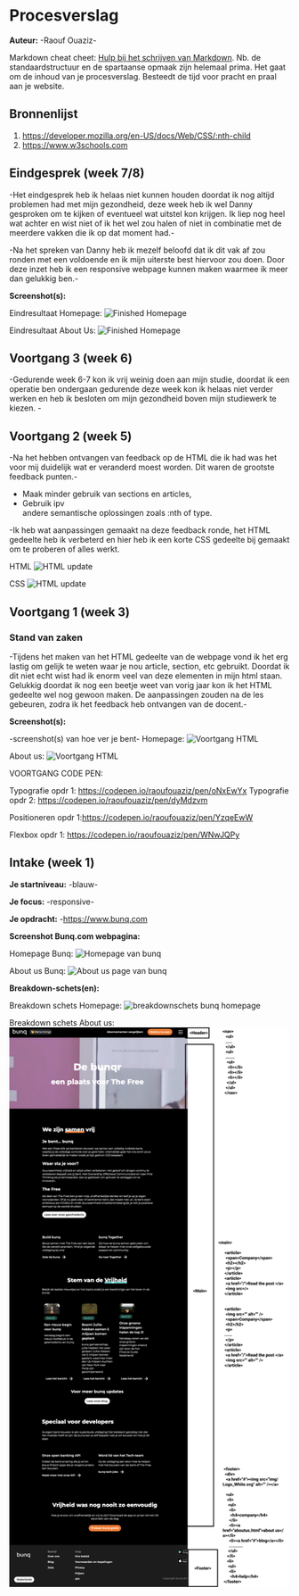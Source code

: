 # Procesverslag
**Auteur:** -Raouf Ouaziz-

Markdown cheat cheet: [Hulp bij het schrijven van Markdown](https://github.com/adam-p/markdown-here/wiki/Markdown-Cheatsheet). Nb. de standaardstructuur en de spartaanse opmaak zijn helemaal prima. Het gaat om de inhoud van je procesverslag. Besteedt de tijd voor pracht en praal aan je website.



## Bronnenlijst
1. https://developer.mozilla.org/en-US/docs/Web/CSS/:nth-child
2. https://www.w3schools.com



## Eindgesprek (week 7/8)

-Het eindgesprek heb ik helaas niet kunnen houden doordat ik nog altijd problemen had met mijn gezondheid, deze week heb ik wel Danny gesproken om te kijken of eventueel wat uitstel kon krijgen. Ik liep nog heel wat achter en wist niet of ik het wel zou halen of niet in combinatie met de meerdere vakken die ik op dat moment had.-

-Na het spreken van Danny heb ik mezelf beloofd dat ik dit vak af zou ronden met een voldoende en ik mijn uiterste best hiervoor zou doen. Door deze inzet heb ik een responsive webpage kunnen maken waarmee ik meer dan gelukkig ben.-

**Screenshot(s):**

Eindresultaat Homepage:
![Finished Homepage](images/FinishedHomePage.png)

Eindresultaat About Us:
![Finished Homepage](images/FinishedAboutus.png)


## Voortgang 3 (week 6)

-Gedurende week 6-7 kon ik vrij weinig doen aan mijn studie, doordat ik een operatie ben ondergaan gedurende deze week kon ik helaas niet verder werken en heb ik besloten om mijn gezondheid boven mijn studiewerk te kiezen. -



## Voortgang 2 (week 5)

-Na het hebben ontvangen van feedback op de HTML die ik had was het voor mij duidelijk wat er veranderd moest worden. Dit waren de grootste feedback punten.-

- Maak minder gebruik van sections en articles,
- Gebruik ipv <div> andere semantische oplossingen zoals :nth of type.
  
-Ik heb wat aanpassingen gemaakt na deze feedback ronde, het HTML gedeelte heb ik verbeterd en hier heb ik een korte CSS gedeelte bij gemaakt om te proberen of alles werkt.
  
  HTML
 ![HTML update](images/UpdateHTML.png)

  CSS
 ![HTML update](images/BasicCSS.png)

## Voortgang 1 (week 3)

### Stand van zaken

-Tijdens het maken van het HTML gedeelte van de webpage vond ik het erg lastig om gelijk te weten waar je nou article, section, etc gebruikt. Doordat ik dit niet echt wist had ik enorm veel van deze elementen in mijn html staan. Gelukkig doordat ik nog een beetje weet van vorig jaar kon ik het HTML gedeelte wel nog gewoon maken. De aanpassingen zouden na de les gebeuren, zodra ik het feedback heb ontvangen van de docent.-

**Screenshot(s):**

-screenshot(s) van hoe ver je bent-
Homepage: 
![Voortgang HTML](images/Voortgangbunqhtml.png)

About us:
![Voortgang HTML](images/Voortgangbunqhtml2.png)

VOORTGANG CODE PEN:

Typografie opdr 1: https://codepen.io/raoufouaziz/pen/oNxEwYx
Typografie opdr 2: https://codepen.io/raoufouaziz/pen/dyMdzvm

Positioneren opdr 1:https://codepen.io/raoufouaziz/pen/YzqeEwW

Flexbox opdr 1: https://codepen.io/raoufouaziz/pen/WNwJQPy

## Intake (week 1)

**Je startniveau:** -blauw-

**Je focus:** -responsive-

**Je opdracht:** -https://www.bunq.com

**Screenshot Bunq.com webpagina:** 

Homepage Bunq: 
![Homepage van bunq](images/bunqhome.png)

About us Bunq: 
![About us page van bunq](images/bunqaboutus.png)

**Breakdown-schets(en):**

Breakdown schets Homepage: 
![breakdownschets bunq homepage](images/breakdownschetshome.png)

Breakdown schets About us:
![breakdownschets bunq About us](img/breakdownschetsaboutus.png)
